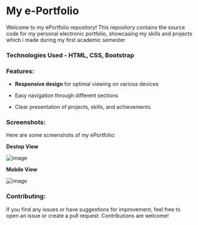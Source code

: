# My e-Portfolio
Welcome to my ePortfolio repository! This repository contains the source code for my personal electronic portfolio, showcasing my skills and projects which i made during my first academic semester

### Technologies Used - HTML, CSS, Bootstrap

### Features:
- **Responsive design** for optimal viewing on various devices
+ Easy navigation through different sections 
* Clear presentation of projects, skills, and achievements

### Screenshots:
Here are some screenshots of my ePortfolio:

**Destop View**

![image](https://github.com/karan-dahiya/E-portfolio/assets/170790839/3fbdf961-6d45-4717-9493-49ac39cc1b5c)

**Mobile View**

![image](https://github.com/karan-dahiya/E-portfolio/assets/170790839/63b64b6b-3fce-4a6b-a04b-86dd517f745a)

### Contributing:
If you find any issues or have suggestions for improvement, feel free to open an issue or create a pull request. Contributions are welcome!
